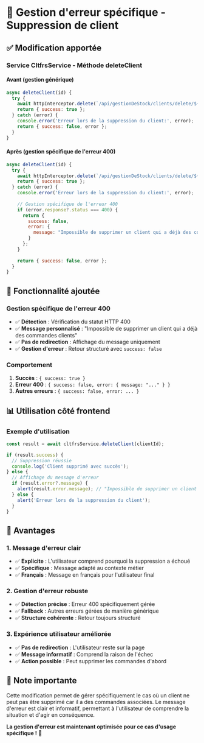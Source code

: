 # 🔧 Gestion d'erreur spécifique - Suppression de client

## ✅ **Modification apportée**

### **Service CltfrsService - Méthode deleteClient**

#### **Avant (gestion générique)**
```javascript
async deleteClient(id) {
  try {
    await httpInterceptor.delete(`/api/gestionDeStock/clients/delete/${id}`);
    return { success: true };
  } catch (error) {
    console.error('Erreur lors de la suppression du client:', error);
    return { success: false, error };
  }
}
```

#### **Après (gestion spécifique de l'erreur 400)**
```javascript
async deleteClient(id) {
  try {
    await httpInterceptor.delete(`/api/gestionDeStock/clients/delete/${id}`);
    return { success: true };
  } catch (error) {
    console.error('Erreur lors de la suppression du client:', error);
    
    // Gestion spécifique de l'erreur 400
    if (error.response?.status === 400) {
      return { 
        success: false, 
        error: {
          message: "Impossible de supprimer un client qui a déjà des commandes clients"
        }
      };
    }
    
    return { success: false, error };
  }
}
```

## 🎯 **Fonctionnalité ajoutée**

### **Gestion spécifique de l'erreur 400**
- ✅ **Détection** : Vérification du statut HTTP 400
- ✅ **Message personnalisé** : "Impossible de supprimer un client qui a déjà des commandes clients"
- ✅ **Pas de redirection** : Affichage du message uniquement
- ✅ **Gestion d'erreur** : Retour structuré avec `success: false`

### **Comportement**
1. **Succès** : `{ success: true }`
2. **Erreur 400** : `{ success: false, error: { message: "..." } }`
3. **Autres erreurs** : `{ success: false, error: ... }`

## 📊 **Utilisation côté frontend**

### **Exemple d'utilisation**
```javascript
const result = await cltfrsService.deleteClient(clientId);

if (result.success) {
  // Suppression réussie
  console.log('Client supprimé avec succès');
} else {
  // Affichage du message d'erreur
  if (result.error?.message) {
    alert(result.error.message); // "Impossible de supprimer un client qui a déjà des commandes clients"
  } else {
    alert('Erreur lors de la suppression du client');
  }
}
```

## 🔧 **Avantages**

### **1. Message d'erreur clair**
- ✅ **Explicite** : L'utilisateur comprend pourquoi la suppression a échoué
- ✅ **Spécifique** : Message adapté au contexte métier
- ✅ **Français** : Message en français pour l'utilisateur final

### **2. Gestion d'erreur robuste**
- ✅ **Détection précise** : Erreur 400 spécifiquement gérée
- ✅ **Fallback** : Autres erreurs gérées de manière générique
- ✅ **Structure cohérente** : Retour toujours structuré

### **3. Expérience utilisateur améliorée**
- ✅ **Pas de redirection** : L'utilisateur reste sur la page
- ✅ **Message informatif** : Comprend la raison de l'échec
- ✅ **Action possible** : Peut supprimer les commandes d'abord

## 📝 **Note importante**

Cette modification permet de gérer spécifiquement le cas où un client ne peut pas être supprimé car il a des commandes associées. Le message d'erreur est clair et informatif, permettant à l'utilisateur de comprendre la situation et d'agir en conséquence.

**La gestion d'erreur est maintenant optimisée pour ce cas d'usage spécifique !** 🚀
